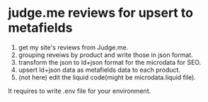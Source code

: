 # judge.me reviews for upsert to metafields

1. get my site's reviews from Judge.me.
2. grouping reveiws by product and write those in json format.
3. transform the json to ld+json format for the microdata for SEO.
4. upsert ld+json data as metafields data to each product.
5. (not here) edit the liquid code(might be microdata.liquid file).

It requires to write .env file for your environment. 
